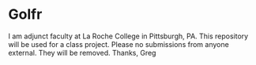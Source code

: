 Golfr
=====

I am adjunct faculty at La Roche College in Pittsburgh, PA. This repository will be used for a class project.  Please no submissions from anyone external.  They will be removed.  Thanks, Greg